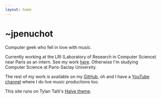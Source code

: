 ```yaml
---
layout: home
---
```

# ~jpenuchot

Computer geek who fell in love with music.

Currently working at the LRI (Laboratory of Research in Computer Science) near Paris as an intern. See my work [here](https://github.com/JPenuchot/boost.simd_playground). Otherwise I'm studying Computer Science at Paris-Saclay University.

The rest of my work is available on my [GitHub](https://github.com/JPenuchot), oh and I have a [YouTube channel](https://www.youtube.com/user/SlymayerTV) where I do live music productions too.

This site runs on Tylan Talti's [Halve theme](https://github.com/TaylanTatli/Halve).